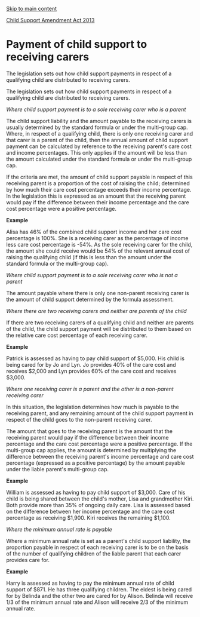[Skip to main content](#main-content-tt)

[Child Support Amendment Act 2013](/new-legislation/act-articles/child-support-amendment-act-2013 "Child Support Amendment Act 2013")

Payment of child support to receiving carers
============================================

The legislation sets out how child support payments in respect of a qualifying child are distributed to receiving carers.

The legislation sets out how child support payments in respect of a qualifying child are distributed to receiving carers.

_Where child support payment is to a sole receiving carer who is a parent_

The child support liability and the amount payable to the receiving carers is usually determined by the standard formula or under the multi-group cap. Where, in respect of a qualifying child, there is only one receiving carer and that carer is a parent of the child, then the annual amount of child support payment can be calculated by reference to the receiving parent's care cost and income percentages. This only applies if the amount will be less than the amount calculated under the standard formula or under the multi-group cap.

If the criteria are met, the amount of child support payable in respect of this receiving parent is a proportion of the cost of raising the child; determined by how much their care cost percentage exceeds their income percentage. In the legislation this is expressed as an amount that the receiving parent would pay if the difference between their income percentage and the care cost percentage were a positive percentage.

**Example**

Alisa has 46% of the combined child support income and her care cost percentage is 100%. She is a receiving carer as the percentage of income less care cost percentage is -54%. As the sole receiving carer for the child, the amount she could receive would be 54% of the relevant annual cost of raising the qualifying child (if this is less than the amount under the standard formula or the multi-group cap).

_Where child support payment is to a sole receiving carer who is not a parent_

The amount payable where there is only one non-parent receiving carer is the amount of child support determined by the formula assessment.

_Where there are two receiving carers and neither are parents of the child_

If there are two receiving carers of a qualifying child and neither are parents of the child, the child support payment will be distributed to them based on the relative care cost percentage of each receiving carer.

**Example**

Patrick is assessed as having to pay child support of $5,000. His child is being cared for by Jo and Lyn. Jo provides 40% of the care cost and receives $2,000 and Lyn provides 60% of the care cost and receives $3,000.

_Where one receiving carer is a parent and the other is a non-parent receiving carer_

In this situation, the legislation determines how much is payable to the receiving parent, and any remaining amount of the child support payment in respect of the child goes to the non-parent receiving carer.

The amount that goes to the receiving parent is the amount that the receiving parent would pay if the difference between their income percentage and the care cost percentage were a positive percentage. If the multi-group cap applies, the amount is determined by multiplying the difference between the receiving parent's income percentage and care cost percentage (expressed as a positive percentage) by the amount payable under the liable parent's multi-group cap.

**Example**

William is assessed as having to pay child support of $3,000. Care of his child is being shared between the child's mother, Lisa and grandmother Kiri. Both provide more than 35% of ongoing daily care. Lisa is assessed based on the difference between her income percentage and the care cost percentage as receiving $1,900. Kiri receives the remaining $1,100.

_Where the minimum annual rate is payable_

Where a minimum annual rate is set as a parent's child support liability, the proportion payable in respect of each receiving carer is to be on the basis of the number of qualifying children of the liable parent that each carer provides care for.

**Example**

Harry is assessed as having to pay the minimum annual rate of child support of $871. He has three qualifying children. The eldest is being cared for by Belinda and the other two are cared for by Alison. Belinda will receive 1/3 of the minimum annual rate and Alison will receive 2/3 of the minimum annual rate.